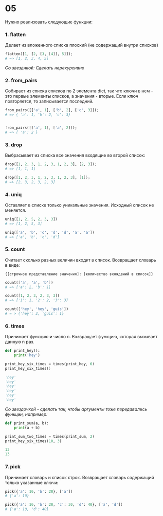 # 05

Нужно реализовать следующие функции:

### 1. flatten
Делает из вложенного списка плоский (не содержащий внутри списков)

```python
flatten([1, [2, [3, [4]], 5]]);
# => [1, 2, 3, 4, 5]
```

_Со звездчкой: Сделать нерекурсивно_

### 2. from_pairs

Собирает из списка списков по 2 элемента dict, так что ключи в нем - это первые элементы списков, а значения - вторые. Если ключ повторяется, то записывается последний.

```python
from_pairs([['a', 1], ['b', 2], ['c', 3]]);
# => { 'a': 1, 'b': 2, 'c': 3}


from_pairs([['a', 1], ['a', 2]]);
# => { 'a': 2 }

```

### 3. drop

Выбрасывает из списка все значения входящие во второй список:

```python
drop([1, 2, 3, 1, 2, 3, 1, 2, 3], [2, 3]);
# => [1, 1, 1]

drop([1, 2, 3, 1, 2, 3, 1, 2, 3], [1]);
# => [2, 3, 2, 3, 2, 3]
```

### 4. uniq

Оставляет в списке только уникальные значения. Исходный список не меняется.

```python
uniq([1, 2, 5, 2, 3, 3])
# => [1, 2, 5, 3]

uniq(['a', 'b', 'c', 'd', 'd', 'a', 'a'])
# => ['a', 'b', 'c', 'd']
```

### 5. count

Считает сколько разных величин входит в список. Возвращает словарь в виде: 

`{[строчное представление значения]: [количество вхождений в список]}`


```python
count(['a', 'a', 'b'])
# => {'a': 2, 'b': 1}

count([1, 2, 3, 2, 3, 3])
# => {'1': 1, '2': 2, '3': 3}

count(['hey', 'hey', 'guis'])
# = > {'hey': 2, 'guis': 1}
```


### 6. times

Принимает функцию и число n. Возвращает функцию, которая вызывает данную n раз.
```python
def print_hey():
	print('hey')

print_hey_six_times = times(print_hey, 6)
print_hey_six_times()

'hey'
'hey'
'hey'
'hey'
'hey'
'hey'
```

_Со звездочкой - сделать так, чтобы аргументы тоже передавались функции, например:_

```python
def print_sum(a, b):
	print(a + b)

print_sum_two_times = times(print_sum, 2)
print_hey_six_times(10, 3)

13
13
```

### 7. pick

Принимает словарь и список строк. Возвращает словарь содержащий только указанные ключи:

```python
pick({'a': 10, 'b': 20}, ['a'])
# {'a': 10}

pick({'a': 10, 'b': 20, 'c': 30, 'd': 40}, ['a', 'd'])
# {'a': 10, 'd': 40}
```